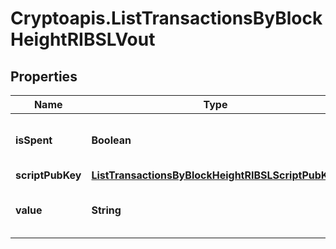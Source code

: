 # Cryptoapis.ListTransactionsByBlockHeightRIBSLVout

## Properties

Name | Type | Description | Notes
------------ | ------------- | ------------- | -------------
**isSpent** | **Boolean** | Defines whether the output is spent or not. | 
**scriptPubKey** | [**ListTransactionsByBlockHeightRIBSLScriptPubKey**](ListTransactionsByBlockHeightRIBSLScriptPubKey.md) |  | 
**value** | **String** | Represents the sent/received amount. | 


